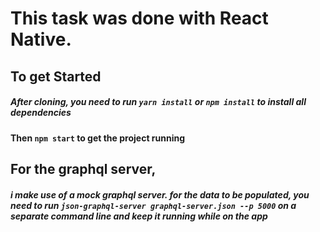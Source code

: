 # This task was done with React Native.

## To get Started

##### After cloning, you need to run `yarn install` or `npm install` to install all dependencies

#### Then `npm start` to get the project running


## For the graphql server, 
##### i make use of a mock graphql server. for the data to be populated, you need to run `json-graphql-server graphql-server.json --p 5000` on a separate command line and keep it running while on the app
